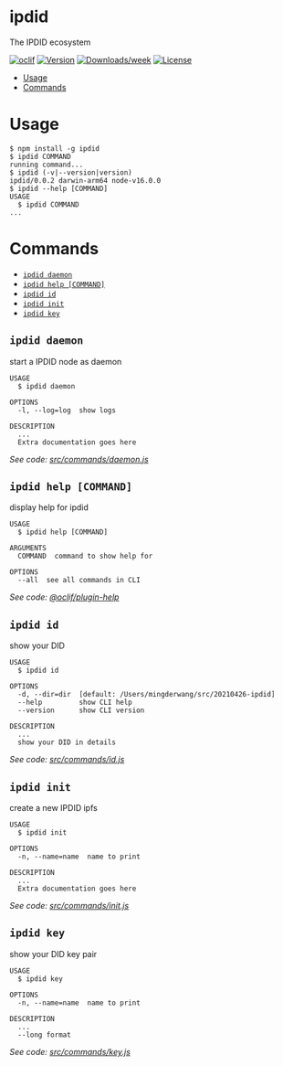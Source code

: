 ipdid
=====

The IPDID ecosystem

[![oclif](https://img.shields.io/badge/cli-oclif-brightgreen.svg)](https://oclif.io)
[![Version](https://img.shields.io/npm/v/ipdid.svg)](https://npmjs.org/package/ipdid)
[![Downloads/week](https://img.shields.io/npm/dw/ipdid.svg)](https://npmjs.org/package/ipdid)
[![License](https://img.shields.io/npm/l/ipdid.svg)](https://github.com/mingderwang/ipdid/blob/master/package.json)

<!-- toc -->
* [Usage](#usage)
* [Commands](#commands)
<!-- tocstop -->
# Usage
<!-- usage -->
```sh-session
$ npm install -g ipdid
$ ipdid COMMAND
running command...
$ ipdid (-v|--version|version)
ipdid/0.0.2 darwin-arm64 node-v16.0.0
$ ipdid --help [COMMAND]
USAGE
  $ ipdid COMMAND
...
```
<!-- usagestop -->
# Commands
<!-- commands -->
* [`ipdid daemon`](#ipdid-daemon)
* [`ipdid help [COMMAND]`](#ipdid-help-command)
* [`ipdid id`](#ipdid-id)
* [`ipdid init`](#ipdid-init)
* [`ipdid key`](#ipdid-key)

## `ipdid daemon`

start a IPDID node as daemon

```
USAGE
  $ ipdid daemon

OPTIONS
  -l, --log=log  show logs

DESCRIPTION
  ...
  Extra documentation goes here
```

_See code: [src/commands/daemon.js](https://github.com/mingderwang/ipdid/blob/v0.0.2/src/commands/daemon.js)_

## `ipdid help [COMMAND]`

display help for ipdid

```
USAGE
  $ ipdid help [COMMAND]

ARGUMENTS
  COMMAND  command to show help for

OPTIONS
  --all  see all commands in CLI
```

_See code: [@oclif/plugin-help](https://github.com/oclif/plugin-help/blob/v3.2.2/src/commands/help.ts)_

## `ipdid id`

show your DID

```
USAGE
  $ ipdid id

OPTIONS
  -d, --dir=dir  [default: /Users/mingderwang/src/20210426-ipdid]
  --help         show CLI help
  --version      show CLI version

DESCRIPTION
  ...
  show your DID in details
```

_See code: [src/commands/id.js](https://github.com/mingderwang/ipdid/blob/v0.0.2/src/commands/id.js)_

## `ipdid init`

create a new IPDID ipfs

```
USAGE
  $ ipdid init

OPTIONS
  -n, --name=name  name to print

DESCRIPTION
  ...
  Extra documentation goes here
```

_See code: [src/commands/init.js](https://github.com/mingderwang/ipdid/blob/v0.0.2/src/commands/init.js)_

## `ipdid key`

show your DID key pair

```
USAGE
  $ ipdid key

OPTIONS
  -n, --name=name  name to print

DESCRIPTION
  ...
  --long format
```

_See code: [src/commands/key.js](https://github.com/mingderwang/ipdid/blob/v0.0.2/src/commands/key.js)_
<!-- commandsstop -->
